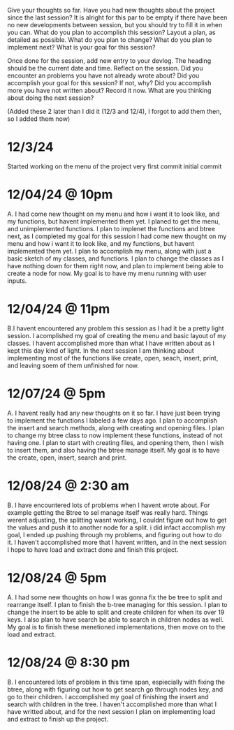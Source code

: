 Give your thoughts so far. Have you had new thoughts about the project since the last session? It is alright for this par to be empty if there have been no new developments between
session, but you should try to fill it in when you can.
What do you plan to accomplish this session? Layout a plan, as detailed as possible. What
do you plan to change? What do you plan to implement next? What is your goal for this
session?

Once done for the session, add new entry to your devlog. The heading should be the current
date and time. Reflect on the session. Did you encounter an problems you have not already
wrote about? Did you accomplish your goal for this session? If not, why? Did you accomplish
more you have not written about? Record it now. What are you thinking about doing the next
session?



(Added these 2 later than I did it (12/3 and 12/4), I forgot to add them then, so I added them now)
# 12/3/24
Started working on the menu of the project very first commit initial commit

# 12/04/24 @ 10pm

A. I had come new thought on my menu and how i want it to look like, and my functions, but havent implemented them yet. I planed to get the menu, and unimplemented functions. I plan to implenet the functions and btree next, as I completed my goal for this session
I had come new thought on my menu and how i want it to look like, and my functions, but havent implemented them yet. I plan to accomplish my menu, along with just a basic sketch of my classes, and functions. I plan to change the classes as I have nothing down for them right now, and plan to implement being able to create a node for now. My goal is to have my menu running with user inputs. 

# 12/04/24 @ 11pm

B.I havent encountered any problem this session as I had it be a pretty light session. I acomplished my goal of creating the menu and basic layout of my classes. I havent accomplished more than what I have written about as I kept this day kind of light. In the next session I am thinking about implementing most of the functions like create, open, seach, insert, print, and leaving soem of them unfinished for now. 



# 12/07/24 @ 5pm

A. I havent really had any new thoughts on it so far. I have just been trying to implement the functions I labeled a few days ago. I plan to accomplish the insert and search methods, along with creating and opening files. I plan to change my btree class to now implement these functions, instead of not having one. I plan to start with creating files, and opening them, then I wish to insert them, and also having the btree manage itself. My goal is to have the create, open, insert, search and print. 

# 12/08/24 @ 2:30 am

B. I have encountered lots of problems when I havent wrote about. For example getting the Btree to sel manage itself was really hard. Things werent adjusting, the splitting wasnt working, I couldnt figure out how to get the values and push it to another node for a split. i did infact accomplish my goal, I ended up pushing through my problems, and figuring out how to do it. I haven't accomplished more that I havent written, and in the next session I hope to have load and extract done and finish this project.


# 12/08/24 @ 5pm

A. I had some new thoughts on how I was gonna fix the be tree to split and rearrange itself. I plan to finish the b-tree managing for this session. I plan to change the insert to be able to split and create children for when its over 19 keys. I also plan to have search be able to search in children nodes as well. My goal is to finish these menetioned implementations, then move on to the load and extract. 


# 12/08/24 @ 8:30 pm

B. I encountered lots of problem in this time span, espiecially with fixing the btree, along with figuring out how to get search go through nodes key, and go to their children. I accomplished my goal of finishing the insert and search with children in the tree. I haven't accomplished more than what I have writted about, and for the next session I plan on implementing load and extract to finish up the project. 


